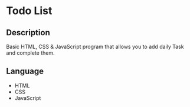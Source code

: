 # Todo List

## Description 

Basic HTML, CSS & JavaScript program that allows you to add daily Task and complete them.

## Language

- HTML
- CSS
- JavaScript
